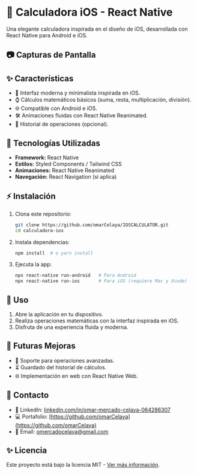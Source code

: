 # 📝 Calculadora iOS - React Native

Una elegante calculadora inspirada en el diseño de iOS, desarrollada con React Native para Android e iOS.

## 📷 Capturas de Pantalla

## ✨ Características

- 🎨 Interfaz moderna y minimalista inspirada en iOS.
- ⌚ Cálculos matemáticos básicos (suma, resta, multiplicación, división).
- 🌐 Compatible con Android e iOS.
- 🛠️ Animaciones fluidas con React Native Reanimated.
- 📄 Historial de operaciones (opcional).

## 🔧 Tecnologías Utilizadas

- **Framework:** React Native
- **Estilos:** Styled Components / Tailwind CSS
- **Animaciones:** React Native Reanimated
- **Navegación:** React Navigation (si aplica)

## ⚡ Instalación

1. Clona este repositorio:
   ```sh
   git clone https://github.com/omarCelaya/IOSCALCULATOR.git
   cd calculadora-ios
   ```
2. Instala dependencias:
   ```sh
   npm install  # o yarn install
   ```
3. Ejecuta la app:
   ```sh
   npx react-native run-android   # Para Android
   npx react-native run-ios       # Para iOS (requiere Mac y Xcode)
   ```

## 📄 Uso

1. Abre la aplicación en tu dispositivo.
2. Realiza operaciones matemáticas con la interfaz inspirada en iOS.
3. Disfruta de una experiencia fluida y moderna.

## 🚀 Futuras Mejoras

- 🎯 Soporte para operaciones avanzadas.
- ⏳ Guardado del historial de cálculos.
- 🌐 Implementación en web con React Native Web.

## 👤 Contacto

- 👥 LinkedIn: [linkedin.com/in/omar-mercado-celaya-064286307](https://www.linkedin.com/in/omar-mercado-celaya-064286307/)
- 💻 Portafolio: [https://github.com/omarCelaya](https://github.com/omarCelaya)
- 📧 Email: omercadocelaya@gmail.com

## ✨ Licencia

Este proyecto está bajo la licencia MIT - [Ver más información](LICENSE).